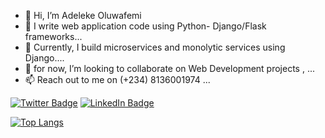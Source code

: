- 👋 Hi, I’m Adeleke Oluwafemi
- 👀 I write web application code using Python- Django/Flask frameworks...
- 🌱 Currently, I build microservices and monolytic services using Django....
- 💞️ for now, I’m looking to collaborate on Web Development projects , ...
- 📫 Reach out to me on (+234) 8136001974  ...

[![Twitter Badge](https://img.shields.io/badge/Twitter-Profile-informational?style=flat&logo=twitter&logoColor=white&color=1CA2F1)](https://twitter.com/great_blac)
[![LinkedIn Badge](https://img.shields.io/badge/LinkedIn-Profile-informational?style=flat&logo=linkedin&logoColor=white&color=0D76A8)](https://www.linkedin.com/in/adeleke-code)

[![Top Langs](https://github-readme-stats.vercel.app/api/top-langs/?username=Adrianthebeloved&&show_icons=true&theme=radical&layout=compact)](https://github.com/adeleke-code/github-readme-stats)
